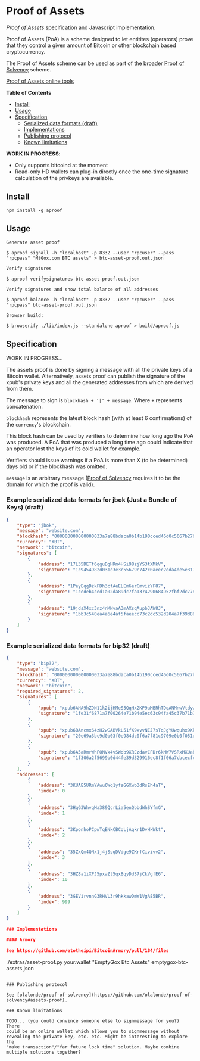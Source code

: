 
# Proof of Assets

*Proof of Assets* specification and Javascript implementation.

Proof of Assets (PoA) is a scheme designed to let entitites (operators)
prove that they control a given amount of Bitcoin or other blockchain based
cryptocurrency. 

The Proof of Assets scheme can be used as part of the broader 
[Proof of Solvency][pos] scheme.

[pos]: https://github.com/olalonde/proof-of-solvency

[Proof of Assets online tools](http://olalonde.github.io/proof-of-assets)

**Table of Contents**

- [Install](#install)
- [Usage](#usage)
- [Specification](#specification)
  - [Serialized data formats (draft)](#serialized-data-formats-draft)
  - [Implementations](#implementations)
  - [Publishing protocol](#publishing-protocol)
  - [Known limitations](#known-limitations)

**WORK IN PROGRESS**:

- Only supports bitcoind at the moment
- Read-only HD wallets can plug-in directly once the one-time signature calculation of the privkeys are available.


## Install

```
npm install -g aproof
```

## Usage

```
Generate asset proof

$ aproof signall -h "localhost" -p 8332 --user "rpcuser" --pass "rpcpass" "MtGox.com BTC assets" > btc-asset-proof.out.json

Verify signatures

$ aproof verifysignatures btc-asset-proof.out.json

Verify signatures and show total balance of all addresses

$ aproof balance -h "localhost" -p 8332 --user "rpcuser" --pass "rpcpass" btc-asset-proof.out.json

Browser build:

$ browserify ./lib/index.js --standalone aproof > build/aproof.js
```

## Specification

WORK IN PROGRESS...

The assets proof is done by signing a message with all the private
keys of a Bitcoin wallet.  Alternatively, assets proof can publish
the signature of the xpub's private keys and all the generated addresses
from which are derived from them.

The message to sign is `blockhash + '|' + message`. Where `+` represents
concatenation.

`blockhash` represents the latest block hash (with at least 6
confirmations) of the `currency`'s blockchain.

This block hash can be used by verifiers to determine how long ago the
PoA was produced. A PoA that was produced a long time ago could indicate
that an operator lost the keys of its cold wallet for example. 

Verifiers should issue warnings if a PoA is more than X (to be
determined) days old or if the blockhash was omitted.

`message` is an arbitrary message ([Proof of Solvency][pos] requires it to be
the domain for which the proof is valid).

### Example serialized data formats for jbok (Just a Bundle of Keys) (draft)

```json
{
    "type": "jbok",
    "message": "website.com",
    "blockhash": "000000000000000033a7e88bdaca0b14b190cced46d0c5667b27bd82d429792f",
    "currency": "XBT",
    "network": "bitcoin",
    "signatures": [
        {
            "address": "17L35DETf6qguDgHRm4HSi98zjYS3tXMkV",
            "signature": "1c9454982d031c3e3c55679c742c0aeec2eda4de5e317c458523d097ae42a8f98a4092eb193e5f7708a84625436c1416debbcb639843c2c9378146124d022450ae"
        },
        {
            "address": "1PeyEqgDzkFDh3cfAeELEm6erCmvizYF87",
            "signature": "1cedeb4ced1a02da89dc7fa1374290684952fbf2dc77858434112120fb23ab245d6924198dd99127d00d212d3ad5ec89e48f45e7495828f5dfd9d1eccb6be7ef30"
        },
        {
            "address": "19jdsX4xc3nz4nMNvaA3mAXsqAupbJAW8J",
            "signature": "1bb3c540ea4a6e4af5faeecc73c2dc532d204a7f39d886ef718da8d41d1684516737c1c7a4c502a08ec2d114fdac98d2f99d4fb92536e31b8966230ed4bc3a79f5"
        }
    ]
}
```

### Example serialized data formats for bip32 (draft)

```json
{
    "type": "bip32",
    "message": "website.com",
    "blockhash": "000000000000000033a7e88bdaca0b14b190cced46d0c5667b27bd82d429792f",
    "currency": "XBT",
    "network": "bitcoin",
    "required_signatures": 2,
    "signatures": [
        {
            "xpub": "xpub6AHA9hZDN11k2ijHMeS5QqHx2KP9aMBRhTDqANMnwVtdyw2TDYRmF8PjpvwUFcL1Et8Hj59S3gTSMcUQ5gAqTz3Wd8EsMTmF3DChhqPQBnU",
            "signature": "1fe31f6871a7f00264e71b94e5ec63c94fa45c37b71b18f6a54006f77093c042732c422770b8141520da7d6dc6de74248ea6799462549d386751eb49fe2b137c8b"
        },
        {
            "xpub": "xpub6BAncmx64zH2wGABVkL51fX9xvvNEJ7sTqJgYUwquhx9XkjNtdN4JrAVqFXw6Kq6dw2uBoXN6eM7yPLSFaPCNZU7wP4Ka1shnt2TdbQeAeL",
            "signature": "20e69a3bc9d0b03f0e984dc0f6a7f81c9709e0b0f051db40a25755968532e2ded542dfdf67f66a200eb879139f2405d58105be3779c9d44441138e1a1af4adff67"
        },
        {
            "xpub": "xpub6A5aRmrWhFQNVx4vSWob9XRCzdavCFDr6kMW7VSRxMXUab91PWz2tUtc8WHa5Dtv9JixEv8sofXoLzoiTxXC1JQkSD6GoGEmUM7Xf9K45J5",
            "signature": "1f306a2f5699b0d44fe39d329916ec8f1f06a7cbcecfcba36be43f196c66a1b674687b727b98f30e0c0ddadcabac58d1aecca886874d0821321553fddff76559c6"
        }
    ],
    "addresses": [
        {
            "address": "3KUAE5URmYAwu6Wq1yfsGGXwb3dRsEh4aT",
            "index": 0
        },
        {
            "address": "3HgG3WhvqMa389QcrLia5enQbbdWhSYfmG",
            "index": 1
        },
        {
            "address": "3KponhoPCpwTqENkCBCqLjAqkr1DvHkWkt",
            "index": 2
        },
        {
            "address": "35ZxQm4QNx1j4jSsqDVdge9ZKrfCivivv2",
            "index": 3
        },
        {
            "address": "3HZ8a1iXPJ5pxaZt5qx8qyDdS7jCkVgfE6",
            "index": 10
        },
        {
            "address": "3GEVirvnnG3RHVL3r9hkkawDmW1VgA85BR",
            "index": 999
        }
    ]
}

### Implementations

#### Armory

See https://github.com/etotheipi/BitcoinArmory/pull/184/files

```
./extras/asset-proof.py  your.wallet "EmptyGox Btc Assets" emptygox-btc-assets.json
```

### Publishing protocol

See [olalonde/proof-of-solvency](https://github.com/olalonde/proof-of-solvency#assets-proof).

### Known limitations

TODO... (you could convince someone else to signmessage for you?) There
could be an online wallet which allows you to signmessage without
revealing the private key, etc. etc. Might be interesting to explore the
"make transaction"/"far future lock time" solution. Maybe combine
multiple solutions together?
